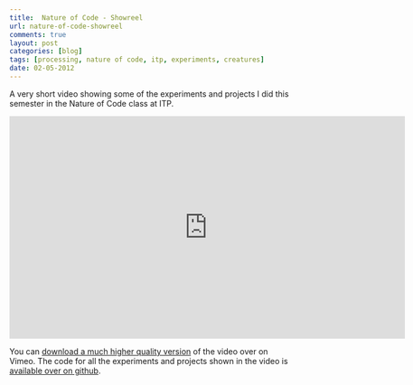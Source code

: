```yaml
---
title:  Nature of Code - Showreel
url: nature-of-code-showreel
comments: true
layout: post
categories: [blog]
tags: [processing, nature of code, itp, experiments, creatures]
date: 02-05-2012
---
```

<p class="intro">A very short video showing some of the experiments and projects I did this semester in the Nature of Code class at ITP. </p>
<iframe src="http://player.vimeo.com/video/41395087?color=f0d000" class="photo" width="700" height="394" frameborder="0" webkitAllowFullScreen mozallowfullscreen allowFullScreen> </iframe>

You can <a href="https://vimeo.com/41395087" title="download a much higher quality version">download a much higher quality version</a> of the video over on Vimeo. The code for all the experiments and projects shown in the video is <a href="https://github.com/paulmmay/Nature-of-Code" title="available over on github">available over on github</a>.

